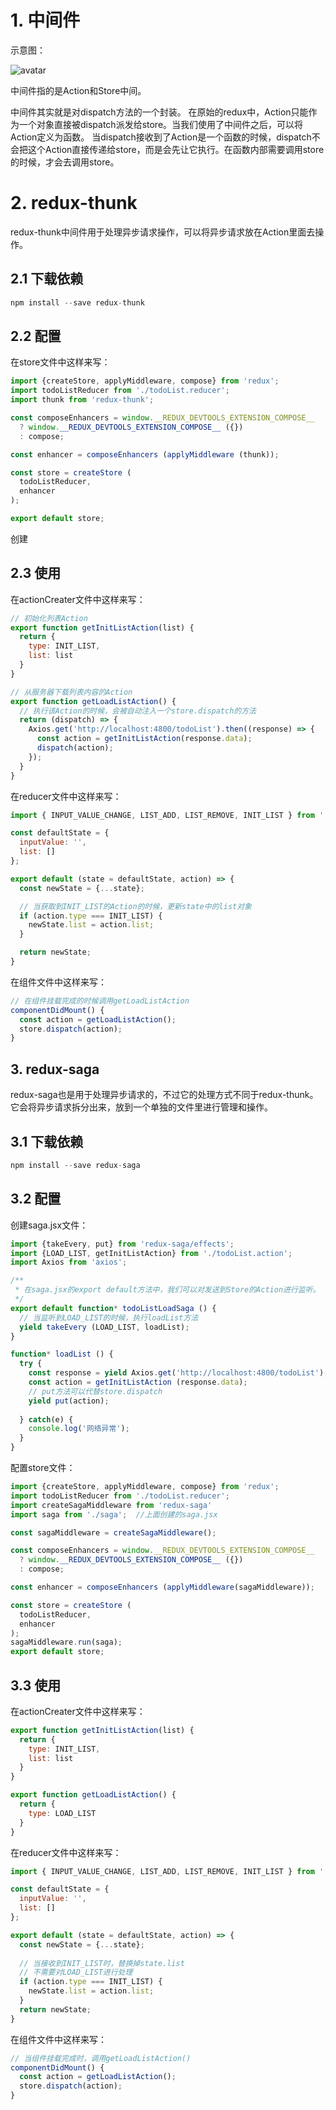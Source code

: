 # 1. 中间件

示意图：

![avatar](https://raw.githubusercontent.com/hsk287416/ReactJSNote/master/imgs/2018-07-14_101839.png)

中间件指的是Action和Store中间。

中间件其实就是对dispatch方法的一个封装。
在原始的redux中，Action只能作为一个对象直接被dispatch派发给store。当我们使用了中间件之后，可以将Action定义为函数。
当dispatch接收到了Action是一个函数的时候，dispatch不会把这个Action直接传递给store，而是会先让它执行。在函数内部需要调用store的时候，才会去调用store。

# 2. redux-thunk
redux-thunk中间件用于处理异步请求操作，可以将异步请求放在Action里面去操作。
## 2.1 下载依赖

```javascript
npm install --save redux-thunk
```

## 2.2 配置

在store文件中这样来写：
```javascript
import {createStore, applyMiddleware, compose} from 'redux';
import todoListReducer from './todoList.reducer';
import thunk from 'redux-thunk';

const composeEnhancers = window.__REDUX_DEVTOOLS_EXTENSION_COMPOSE__
  ? window.__REDUX_DEVTOOLS_EXTENSION_COMPOSE__ ({})
  : compose;

const enhancer = composeEnhancers (applyMiddleware (thunk));

const store = createStore (
  todoListReducer,
  enhancer
);

export default store;
```

创建

## 2.3 使用

在actionCreater文件中这样来写：
```javascript
// 初始化列表Action
export function getInitListAction(list) {
  return {
    type: INIT_LIST,
    list: list
  }
}

// 从服务器下载列表内容的Action
export function getLoadListAction() {
  // 执行该Action的时候，会被自动注入一个store.dispatch的方法
  return (dispatch) => {
    Axios.get('http://localhost:4800/todoList').then((response) => {
      const action = getInitListAction(response.data);
      dispatch(action);
    });
  }
}
```

在reducer文件中这样来写：
```javascript
import { INPUT_VALUE_CHANGE, LIST_ADD, LIST_REMOVE, INIT_LIST } from './todoList.action';

const defaultState = {
  inputValue: '',
  list: []
};

export default (state = defaultState, action) => {
  const newState = {...state};

  // 当获取到INIT_LIST的Action的时候，更新state中的list对象
  if (action.type === INIT_LIST) {
    newState.list = action.list;
  }

  return newState;
}
```

在组件文件中这样来写：
```javascript
// 在组件挂载完成的时候调用getLoadListAction
componentDidMount() {
  const action = getLoadListAction();
  store.dispatch(action);
}
```

## 3. redux-saga

redux-saga也是用于处理异步请求的，不过它的处理方式不同于redux-thunk。它会将异步请求拆分出来，放到一个单独的文件里进行管理和操作。

## 3.1 下载依赖

```javascript
npm install --save redux-saga
```

## 3.2 配置
创建saga.jsx文件：
```javascript
import {takeEvery, put} from 'redux-saga/effects';
import {LOAD_LIST, getInitListAction} from './todoList.action';
import Axios from 'axios';

/**
 * 在saga.jsx的export default方法中，我们可以对发送到Store的Action进行监听。
 */
export default function* todoListLoadSaga () {
  // 当监听到LOAD_LIST的时候，执行loadList方法
  yield takeEvery (LOAD_LIST, loadList);
}

function* loadList () {
  try {
    const response = yield Axios.get('http://localhost:4800/todoList');
    const action = getInitListAction (response.data);
    // put方法可以代替store.dispatch
    yield put(action);
    
  } catch(e) {
    console.log('网络异常');
  }
}
```

配置store文件：
```javascript
import {createStore, applyMiddleware, compose} from 'redux';
import todoListReducer from './todoList.reducer';
import createSagaMiddleware from 'redux-saga'
import saga from './saga';  //上面创建的saga.jsx

const sagaMiddleware = createSagaMiddleware();

const composeEnhancers = window.__REDUX_DEVTOOLS_EXTENSION_COMPOSE__
  ? window.__REDUX_DEVTOOLS_EXTENSION_COMPOSE__ ({})
  : compose;

const enhancer = composeEnhancers (applyMiddleware(sagaMiddleware));

const store = createStore (
  todoListReducer,
  enhancer
);
sagaMiddleware.run(saga);
export default store;
```
## 3.3 使用
在actionCreater文件中这样来写：
```javascript
export function getInitListAction(list) {
  return {
    type: INIT_LIST,
    list: list
  }
}

export function getLoadListAction() {
  return {
    type: LOAD_LIST
  }
}
```

在reducer文件中这样来写：
```javascript
import { INPUT_VALUE_CHANGE, LIST_ADD, LIST_REMOVE, INIT_LIST } from './todoList.action';

const defaultState = {
  inputValue: '',
  list: []
};

export default (state = defaultState, action) => {
  const newState = {...state};
  
  // 当接收到INIT_LIST时，替换掉state.list
  // 不需要对LOAD_LIST进行处理
  if (action.type === INIT_LIST) {
    newState.list = action.list;
  }
  return newState;
}
```

在组件文件中这样来写：
```javascript
// 当组件挂载完成时，调用getLoadListAction()
componentDidMount() {
  const action = getLoadListAction();
  store.dispatch(action);
}
```